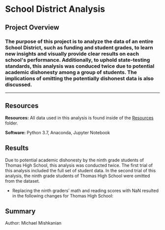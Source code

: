 # School District Analysis

## Project Overview
### The purpose of this project is to analyze the data of an entire School District, such as funding and student grades, to learn new insights and visually provide clear results on each school's performance. Additionally, to uphold state-testing standards, this analysis was conduced twice due to potential academic dishonesty among a group of students. The implications of omitting the potentially dishonest data is also discussed.
---
## Resources
**Resources:** All data used in this analysis is found inside of the [Resources](https://github.com/Mishkanian/School_District_Analysis/tree/main/Resources) folder.

**Software:** Python 3.7, Anaconda, Jupyter Notebook

## Results
Due to potential academic dishonesty by the ninth grade students of Thomas High School, this analysis was conducted twice. The first trial of this analysis included the full set of student data. In the second trial of this analysis, the ninth grade students of Thomas High School were omitted from the dataset.

- Replacing the ninth graders' math and reading scores with NaN resulted in the following changes for Thomas High School:


## Summary


Author: Michael Mishkanian
